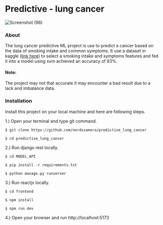 # Predictive - lung cancer
![Screenshot (96)](https://github.com/nordszamora/predictive_lung_cancer/assets/100557534/29dfed55-6d9e-4147-8b73-6388e70375f6)
### About
The lung cancer predictive ML project is use to predict a cancer based on the data of smoking intake and common symptoms. It use a dataset in kaggle ([link here](https://www.kaggle.com/datasets/mysarahmadbhat/lung-cancer)) to select a smoking intake and symptoms features and fed it into a model using svm achieved an accuracy of 83%.

#### Note:
The project may not that accurate it may encounter a bad result due to a lack and imbalance data.

### Installation
Install this project on your local machine and here are following steps.

1.) Open your terminal and type git command.
```
$ git clone https://github.com/nordszamora/predictive_lung_cancer

$ cd predictive_lung_cancer
```
2.) Run django rest locally.
```
$ cd MODEL_API

$ pip install -r requirements.txt

$ python manage.py runserver
```
3.) Run reactjs locally.
```
$ cd frontend

$ npm install

$ npm run dev
```
4.) Open your browser and run http://localhost:5173

